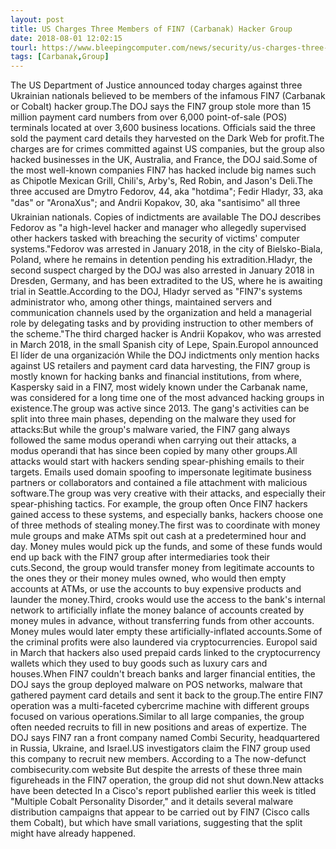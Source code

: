 ```yaml
---
layout: post
title: US Charges Three Members of FIN7 (Carbanak) Hacker Group
date: 2018-08-01 12:02:15
tourl: https://www.bleepingcomputer.com/news/security/us-charges-three-members-of-fin7-carbanak-hacker-group/
tags: [Carbanak,Group]
---
```

The US Department of Justice announced today charges against three Ukrainian nationals believed to be members of the infamous FIN7 (Carbanak or Cobalt) hacker group.The DOJ says the FIN7 group stole more than 15 million payment card numbers from over 6,000 point-of-sale (POS) terminals located at over 3,600 business locations. Officials said the three sold the payment card details they harvested on the Dark Web for profit.The charges are for crimes committed against US companies, but the group also hacked businesses in the UK, Australia, and France, the DOJ said.Some of the most well-known companies FIN7 has hacked include big names such as Chipotle Mexican Grill, Chili's, Arby's, Red Robin, and Jason's Deli.The three accused are Dmytro Fedorov, 44, aka "hotdima"; Fedir Hladyr, 33, aka "das" or "AronaXus"; and Andrii Kopakov, 30, aka "santisimo" all three Ukrainian nationals. Copies of indictments are available The DOJ describes Fedorov as "a high-level hacker and manager who allegedly supervised other hackers tasked with breaching the security of victims' computer systems."Fedorov was arrested in January 2018, in the city of Bielsko-Biala, Poland, where he remains in detention pending his extradition.Hladyr, the second suspect charged by the DOJ was also arrested in January 2018 in Dresden, Germany, and has been extradited to the US, where he is awaiting trial in Seattle.According to the DOJ, Hladyr served as "FIN7's systems administrator who, among other things, maintained servers and communication channels used by the organization and held a managerial role by delegating tasks and by providing instruction to other members of the scheme."The third charged hacker is Andrii Kopakov, who was arrested in March 2018, in the small Spanish city of Lepe, Spain.Europol announced El líder de una organización While the DOJ indictments only mention hacks against US retailers and payment card data harvesting, the FIN7 group is mostly known for hacking banks and financial institutions, from where, Kaspersky said in a FIN7, most widely known under the Carbanak name, was considered for a long time one of the most advanced hacking groups in existence.The group was active since 2013. The gang's activities can be split into three main phases, depending on the malware they used for attacks:But while the group's malware varied, the FIN7 gang always followed the same modus operandi when carrying out their attacks, a modus operandi that has since been copied by many other groups.All attacks would start with hackers sending spear-phishing emails to their targets. Emails used domain spoofing to impersonate legitimate business partners or collaborators and contained a file attachment with malicious software.The group was very creative with their attacks, and especially their spear-phishing tactics. For example, the group often Once FIN7 hackers gained access to these systems, and especially banks, hackers choose one of three methods of stealing money.The first was to coordinate with money mule groups and make ATMs spit out cash at a predetermined hour and day. Money mules would pick up the funds, and some of these funds would end up back with the FIN7 group after intermediaries took their cuts.Second, the group would transfer money from legitimate accounts to the ones they or their money mules owned, who would then empty accounts at ATMs, or use the accounts to buy expensive products and launder the money.Third, crooks would use the access to the bank's internal network to artificially inflate the money balance of accounts created by money mules in advance, without transferring funds from other accounts. Money mules would later empty these artificially-inflated accounts.Some of the criminal profits were also laundered via cryptocurrencies. Europol said in March that hackers also used prepaid cards linked to the cryptocurrency wallets which they used to buy goods such as luxury cars and houses.When FIN7 couldn't breach banks and larger financial entities, the DOJ says the group deployed malware on POS networks, malware that gathered payment card details and sent it back to the group.The entire FIN7 operation was a multi-faceted cybercrime machine with different groups focused on various operations.Similar to all large companies, the group often needed recruits to fill in new positions and areas of expertize. The DOJ says FIN7 ran a front company named Combi Security, headquartered in Russia, Ukraine, and Israel.US investigators claim the FIN7 group used this company to recruit new members. According to a The now-defunct combisecurity.com website But despite the arrests of these three main figureheads in the FIN7 operation, the group did not shut down.New attacks have been detected In a Cisco's report published earlier this week is titled "Multiple Cobalt Personality Disorder," and it details several malware distribution campaigns that appear to be carried out by FIN7 (Cisco calls them Cobalt), but which have small variations, suggesting that the split might have already happened.